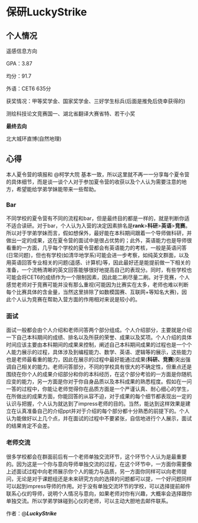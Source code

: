 # 保研LuckyStrike

## 个人情况

遥感信息方向

GPA：3.87

均分：91.7

外语：CET6 635分

获奖情况：甲等奖学金、国家奖学金、三好学生标兵(后面是推免后侥幸获得的)

测绘科技论文竞赛国一、湖北省翻译大赛省特、若干小奖

 

**最终去向**

北大城环直博(自然地理)

 

## 心得

本人夏令营的填报和 @柯学大院 基本一致，所以这里就不再一一分享每个夏令营的具体细节，而是谈一谈个人对于参加夏令营的收获以及个人认为需要注意的地方，希望能给学弟学妹能带来一些帮助。

 

### Bar

不同学校的夏令营有不同的流程和bar，但是最终目的都是一样的，就是判断你适不适合读研。对于bar，个人认为入营的决定因素排名是**rank**>**科研**>**英语**>**竞赛**。所以对于学弟学妹而言，假如想保外，最好能在本科期间跟着一个导师做科研，并做出一定的成果，这在夏令营的面试中是很占优势的；此外，英语能力也是导师很看重的一方面，几乎每个学校的夏令营都会有英语能力的考核，一般是英语问答(日常问题)，但也有学校(如清华地学系)可能会进一步考察，如纯英文群面，以及用英语回答专业相关的问题(遥感、计算机)等，因此最好还是能提前做一下相关的准备，一个流畅清晰的英文回答能够很好地提高自己的表现分。同时，有些学校也可能会将CET6的成绩作为一个限制因素，因此能二刷尽量二刷。对于竞赛，个人感觉老师对于竞赛可能并没有那么重视(可能因为比赛实在太多，老师也难以判断每个比赛具体的含金量，当然这里排除了如数模国赛、互联网+等知名大赛)，因此个人认为竞赛在帮助入营方面的作用相对来说是较小的。

 

### 面试

面试一般都会由个人介绍和老师问答两个部分组成。个人介绍部分，主要就是介绍一下自己本科期间的成绩、排名以及所获的荣誉、成果以及奖项。个人介绍的具体时间应该主要由本科期间的成果来控制，阐述自己本科期间成果的过程也是一个个人能力展示的过程，具体涉及到编程能力、数学、英语、逻辑等的展示，这些能力也是老师最看重的能力，因此在展示的过程中最好能通过成果(**科研、竞赛**)突出强调自己相关的能力。老师问答部分，不同的学校具有很大的不确定性，但重点还是围绕在你个人的成果介绍部分和你的本科经历，在这个部分考验的一方面是你随机应变的能力，另一方面是你对于你自身品质以及本科成果的熟悉程度。假如在一问一答的过程中，你能让老师觉得你在品质方面是一个严谨认真、耐心细心的学生，在所做出的成果方面，你能回答的从容不迫，对于成果的每个细节都表现出一定的认识与把握，个人认为就达到了impress老师的目的。当然，能达到这样效果是建立在认真准备自己的介绍ppt并对于介绍的每个部分都十分熟悉的前提下的。个人认为能做好以上几个点，并在面试的过程中不要紧张，自信地进行个人展示，面试的结果肯定不会差。

 

### 老师交流

很多学校都会在群面前后有一个老师单独交流环节，这个环节个人认为是最重要的。因为这是一个你与意向导师单独交流的过程，在这个环节中，一方面你需要像上述面试过程中向老师展示你个人的能力与品质，另一方面你同样可以向老师提问，无论是对于课题组还是未来研究方向的选择的问题都可以提，一个好问题同样可以起到impress导师的作用。对于没有单独交流环节的学校，可以选择提前邮件联系心仪的导师，说明个人情况与意向，如果老师对你有兴趣，大概率会选择跟你单独交流。所以学弟学妹碰到心仪的老师，可以主动大胆地去邮件联系。

 

作者：@***LuckyStrike***

 
